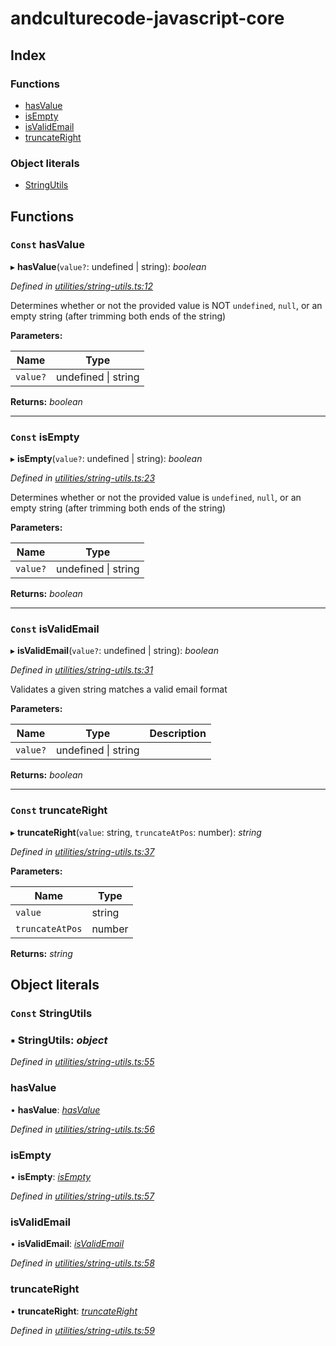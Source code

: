
# andculturecode-javascript-core

## Index

### Functions

* [hasValue](README.md#const-hasvalue)
* [isEmpty](README.md#const-isempty)
* [isValidEmail](README.md#const-isvalidemail)
* [truncateRight](README.md#const-truncateright)

### Object literals

* [StringUtils](README.md#const-stringutils)

## Functions

### `Const` hasValue

▸ **hasValue**(`value?`: undefined | string): *boolean*

*Defined in [utilities/string-utils.ts:12](https://github.com/AndcultureCode/AndcultureCode.JavaScript.Core/blob/d9b0d02/src/utilities/string-utils.ts#L12)*

Determines whether or not the provided value is NOT `undefined`, `null`, or an empty string
(after trimming both ends of the string)

**Parameters:**

Name | Type |
------ | ------ |
`value?` | undefined &#124; string |

**Returns:** *boolean*

___

### `Const` isEmpty

▸ **isEmpty**(`value?`: undefined | string): *boolean*

*Defined in [utilities/string-utils.ts:23](https://github.com/AndcultureCode/AndcultureCode.JavaScript.Core/blob/d9b0d02/src/utilities/string-utils.ts#L23)*

Determines whether or not the provided value is `undefined`, `null`, or an empty string
(after trimming both ends of the string)

**Parameters:**

Name | Type |
------ | ------ |
`value?` | undefined &#124; string |

**Returns:** *boolean*

___

### `Const` isValidEmail

▸ **isValidEmail**(`value?`: undefined | string): *boolean*

*Defined in [utilities/string-utils.ts:31](https://github.com/AndcultureCode/AndcultureCode.JavaScript.Core/blob/d9b0d02/src/utilities/string-utils.ts#L31)*

Validates a given string matches a valid email format

**Parameters:**

Name | Type | Description |
------ | ------ | ------ |
`value?` | undefined &#124; string |   |

**Returns:** *boolean*

___

### `Const` truncateRight

▸ **truncateRight**(`value`: string, `truncateAtPos`: number): *string*

*Defined in [utilities/string-utils.ts:37](https://github.com/AndcultureCode/AndcultureCode.JavaScript.Core/blob/d9b0d02/src/utilities/string-utils.ts#L37)*

**Parameters:**

Name | Type |
------ | ------ |
`value` | string |
`truncateAtPos` | number |

**Returns:** *string*

## Object literals

### `Const` StringUtils

### ▪ **StringUtils**: *object*

*Defined in [utilities/string-utils.ts:55](https://github.com/AndcultureCode/AndcultureCode.JavaScript.Core/blob/d9b0d02/src/utilities/string-utils.ts#L55)*

###  hasValue

• **hasValue**: *[hasValue](README.md#const-hasvalue)*

*Defined in [utilities/string-utils.ts:56](https://github.com/AndcultureCode/AndcultureCode.JavaScript.Core/blob/d9b0d02/src/utilities/string-utils.ts#L56)*

###  isEmpty

• **isEmpty**: *[isEmpty](README.md#const-isempty)*

*Defined in [utilities/string-utils.ts:57](https://github.com/AndcultureCode/AndcultureCode.JavaScript.Core/blob/d9b0d02/src/utilities/string-utils.ts#L57)*

###  isValidEmail

• **isValidEmail**: *[isValidEmail](README.md#const-isvalidemail)*

*Defined in [utilities/string-utils.ts:58](https://github.com/AndcultureCode/AndcultureCode.JavaScript.Core/blob/d9b0d02/src/utilities/string-utils.ts#L58)*

###  truncateRight

• **truncateRight**: *[truncateRight](README.md#const-truncateright)*

*Defined in [utilities/string-utils.ts:59](https://github.com/AndcultureCode/AndcultureCode.JavaScript.Core/blob/d9b0d02/src/utilities/string-utils.ts#L59)*
